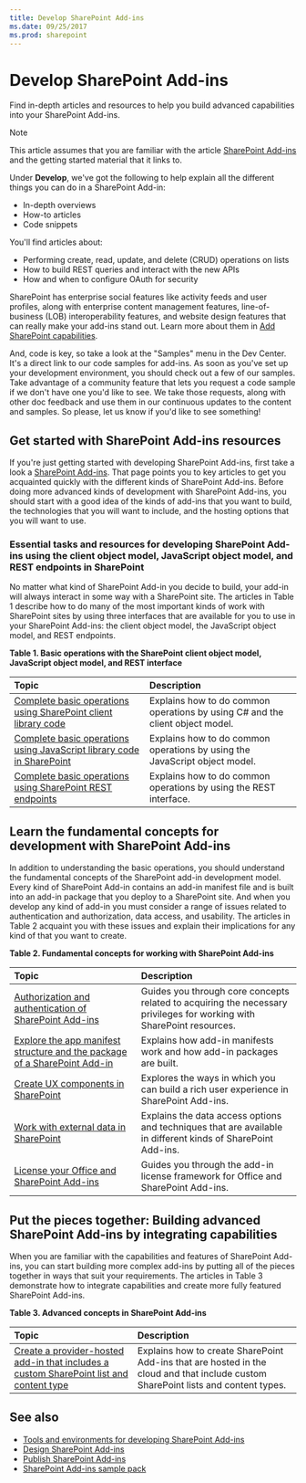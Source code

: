 ```yaml
---
title: Develop SharePoint Add-ins
ms.date: 09/25/2017
ms.prod: sharepoint
---
```



# Develop SharePoint Add-ins
Find in-depth articles and resources to help you build advanced capabilities into your SharePoint Add-ins.

 
> [!NOTE]
> This article assumes that you are familiar with the article  [SharePoint Add-ins](sharepoint-add-ins.md) and the getting started material that it links to.

Under  **Develop**, we've got the following to help explain all the different things you can do in a SharePoint Add-in:


- In-depth overviews
- How-to articles
- Code snippets
    
 
You'll find articles about: 
 
- Performing create, read, update, and delete (CRUD) operations on lists
- How to build REST queries and interact with the new APIs
- How and when to configure OAuth for security
    
SharePoint has enterprise social features like activity feeds and user profiles, along with enterprise content management features, line-of-business (LOB) interoperability features, and website design features that can really make your add-ins stand out. Learn more about them in  [Add SharePoint capabilities](http://msdn.microsoft.com/library/11ecb65e-6dc5-4cf1-80ca-3c16418697b6%28Office.15%29.aspx).
 
And, code is key, so take a look at the "Samples" menu in the Dev Center. It's a direct link to our code samples for add-ins. As soon as you've set up your development environment, you should check out a few of our samples. Take advantage of a community feature that lets you request a code sample if we don't have one you'd like to see. We take those requests, along with other doc feedback and use them in our continuous updates to the content and samples. So please, let us know if you'd like to see something!

## Get started with SharePoint Add-ins resources
<a name="bk_gettingstarted"> </a>

If you're just getting started with developing SharePoint Add-ins, first take a look a  [SharePoint Add-ins](sharepoint-add-ins.md). That page points you to key articles to get you acquainted quickly with the different kinds of SharePoint Add-ins. Before doing more advanced kinds of development with SharePoint Add-ins, you should start with a good idea of the kinds of add-ins that you want to build, the technologies that you will want to include, and the hosting options that you will want to use.
 
### Essential tasks and resources for developing SharePoint Add-ins using the client object model, JavaScript object model, and REST endpoints in SharePoint
<a name="bk_essentials"> </a>

No matter what kind of SharePoint Add-in you decide to build, your add-in will always interact in some way with a SharePoint site. The articles in Table 1 describe how to do many of the most important kinds of work with SharePoint sites by using three interfaces that are available for you to use in your SharePoint Add-ins: the client object model, the JavaScript object model, and REST endpoints.

**Table 1. Basic operations with the SharePoint client object model, JavaScript object model, and REST interface**


|**Topic**|**Description**|
|:-----|:-----|
| [Complete basic operations using SharePoint client library code](complete-basic-operations-using-sharepoint-client-library-code.md)|Explains how to do common operations by using C# and the client object model.|
| [Complete basic operations using JavaScript library code in SharePoint](complete-basic-operations-using-javascript-library-code-in-sharepoint.md)|Explains how to do common operations by using the JavaScript object model.|
| [Complete basic operations using SharePoint REST endpoints](complete-basic-operations-using-sharepoint-rest-endpoints.md)|Explains how to do common operations by using the REST interface.|

## Learn the fundamental concepts for development with SharePoint Add-ins
<a name="bk_fundamentals"> </a>

In addition to understanding the basic operations, you should understand the fundamental concepts of the SharePoint add-in development model. Every kind of SharePoint Add-in contains an add-in manifest file and is built into an add-in package that you deploy to a SharePoint site. And when you develop any kind of add-in you must consider a range of issues related to authentication and authorization, data access, and usability. The articles in Table 2 acquaint you with these issues and explain their implications for any kind of that you want to create.

**Table 2. Fundamental concepts for working with SharePoint Add-ins**

|**Topic**|**Description**|
|:-----|:-----|
| [Authorization and authentication of SharePoint Add-ins](authorization-and-authentication-of-sharepoint-add-ins.md)|Guides you through core concepts related to acquiring the necessary privileges for working with SharePoint resources.|
| [Explore the app manifest structure and the package of a SharePoint Add-in](explore-the-app-manifest-structure-and-the-package-of-a-sharepoint-add-in.md)|Explains how add-in manifests work and how add-in packages are built.|
| [Create UX components in SharePoint](create-ux-components-in-sharepoint.md)|Explores the ways in which you can build a rich user experience in SharePoint Add-ins.|
| [Work with external data in SharePoint](work-with-external-data-in-sharepoint.md)|Explains the data access options and techniques that are available in different kinds of SharePoint Add-ins.|
| [License your Office and SharePoint Add-ins](http://msdn.microsoft.com/library/license-your-office-and-sharepoint-add-ins%28Office.15%29.aspx)|Guides you through the add-in license framework for Office and SharePoint Add-ins.|

## Put the pieces together: Building advanced SharePoint Add-ins by integrating capabilities
<a name="bk_integrate"> </a>

When you are familiar with the capabilities and features of SharePoint Add-ins, you can start building more complex add-ins by putting all of the pieces together in ways that suit your requirements. The articles in Table 3 demonstrate how to integrate capabilities and create more fully featured SharePoint Add-ins.
 
**Table 3. Advanced concepts in SharePoint Add-ins**

|**Topic**|**Description**|
|:-----|:-----|
| [Create a provider-hosted add-in that includes a custom SharePoint list and content type](create-a-provider-hosted-add-in-that-includes-a-custom-sharepoint-list-and-conte.md)|Explains how to create SharePoint Add-ins that are hosted in the cloud and that include custom SharePoint lists and content types.|

## See also
<a name="bk_addresources"> </a>

-  [Tools and environments for developing SharePoint Add-ins](tools-and-environments-for-developing-sharepoint-add-ins.md) 
-  [Design SharePoint Add-ins](design-sharepoint-add-ins.md)
-  [Publish SharePoint Add-ins](publish-sharepoint-add-ins.md)
-  [SharePoint Add-ins sample pack](http://code.msdn.microsoft.com/office/Apps-for-SharePoint-sample-64c80184)
 
